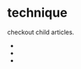 # technique

checkout child articles.

* [](tcache-poisning-under-safe-linking.md)
* [](studying-kernel-exploit.md)
* [](v8-tips.md)
